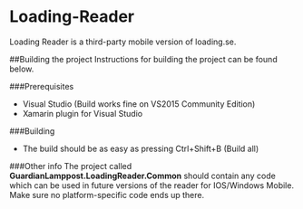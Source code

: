 # Loading-Reader
Loading Reader is a third-party mobile version of loading.se.

##Building the project
Instructions for building the project can be found below.

###Prerequisites
- Visual Studio (Build works fine on VS2015 Community Edition)
- Xamarin plugin for Visual Studio

###Building
- The build should be as easy as pressing Ctrl+Shift+B (Build all)

###Other info
The project called __GuardianLamppost.LoadingReader.Common__ should contain any code which can be used in future versions of the reader for IOS/Windows Mobile. Make sure no platform-specific code ends up there.
